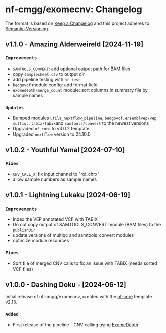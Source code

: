 # nf-cmgg/exomecnv: Changelog

The format is based on [Keep a Changelog](https://keepachangelog.com/en/1.0.0/)
and this project adheres to [Semantic Versioning](https://semver.org/spec/v2.0.0.html).

## v1.1.0 - Amazing Alderweireld [2024-11-19]

### `Improvements`

- `SAMTOOLS_CONVERT`: add optional output path for BAM files
- copy `samplesheet.csv` to output dir
- add pipeline testing with `nf-test`
- `bedgovcf` module config: add format field
- `exomedepth/merge_count` module: sort columns in summary file by sample names

### `Updates`

- Bumped modules `utils_nextflow_pipeline`, `bedgovcf`, `ensemblvep/vep`, `multiqc`, `tabix/tabix`and `samtools/convert` to the newest versions
- Upgraded `nf-core` to v3.0.2 template
- Upgraded `nextflow` version to 24.10.0

## v1.0.2 - Youthful Yamal [2024-07-10]

### `Fixes`

- `CNV_CALL_X`: fix input channel to "roi_chrx"
- allow sample numbers as sample names

## v1.0.1 - Lightning Lukaku [2024-06-19]

### `Improvements`

- Index the VEP annotated VCF with TABIX
- Do not copy output of SAMTOOLS_CONVERT module (BAM files) to the `publishDir`
- update versions of multiqc and samtools_convert modules
- optimize module resources

### `Fixes`

- Sort file of merged CNV calls to fix an issue with TABIX (needs sorted VCF files)

## v1.0.0 - Dashing Doku - [2024-06-12]

Initial release of nf-cmgg/exomecnv, created with the [nf-core](https://nf-co.re/) template v2.13.

### `Added`

- First release of the pipeline - CNV calling using [ExomeDepth](https://github.com/vplagnol/ExomeDepth)
